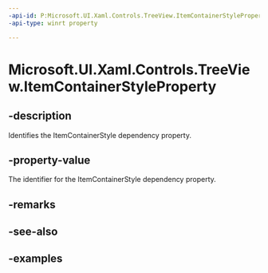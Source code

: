 ```yaml
---
-api-id: P:Microsoft.UI.Xaml.Controls.TreeView.ItemContainerStyleProperty
-api-type: winrt property

---
```

<!-- Property syntax.
public DependencyProperty ItemContainerStyleProperty { get; }
-->

# Microsoft.UI.Xaml.Controls.TreeView.ItemContainerStyleProperty


## -description

Identifies the ItemContainerStyle dependency property.


## -property-value

The identifier for the ItemContainerStyle dependency property.


## -remarks


## -see-also


## -examples


